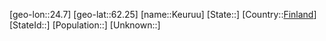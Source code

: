 ﻿---
location: [62.25,24.7]
type: City
tags:
- geo/City


SpocWebEntityId: 31404
isDeleted: false
confidential: public

---
[geo-lon::24.7]
[geo-lat::62.25]
[name::Keuruu]
[State::]
[Country::[Finland](geo/Continent/Europe/Finland.md)]
[StateId::]
[Population::]
[Unknown::]

